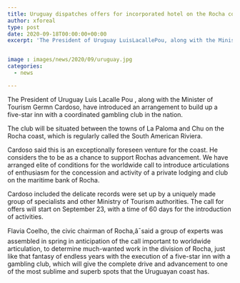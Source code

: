 ```yaml
---
title: Uruguay dispatches offers for incorporated hotel on the Rocha coast
author: xforeal 
type: post
date: 2020-09-18T00:00:00+00:00
excerpt: 'The President of Uruguay LuisLacallePou, along with the Minister of Tourism Germn Cardoso, have introduced an arrangement to build up a five-star inn with a coordinated gambling club in the country '


image : images/news/2020/09/uruguay.jpg
categories:
  - news

---
```

The President of Uruguay Luis <span data-contrast="auto">Lacalle </span><span data-contrast="auto" /><span data-contrast="auto">Pou </span><span data-contrast="auto">, along with the Minister of Tourism Germn Cardoso, have introduced an arrangement to build up a five-star inn with a coordinated gambling club in the nation. </span>

The club will be situated between the towns of La Paloma and Chu on the Rocha coast, which is regularly called the South American Riviera.<span data-ccp-props='{"134233117":true,"134233118":true,"201341983":0,"335559739":200,"335559740":240}' /> 

Cardoso said this is an exceptionally foreseen venture for the coast. He considers the to be as a chance to support Rochas advancement. We have arranged elite of conditions for the worldwide call to introduce articulations of enthusiasm for the concession and activity of a private lodging and club on the maritime bank of Rocha.<span data-ccp-props='{"134233117":true,"134233118":true,"201341983":0,"335559739":200,"335559740":240}' /> 

Cardoso included the delicate records were set up by a uniquely made group of specialists and other Ministry of Tourism authorities. The call for offers will start on September 23, with a time of 60 days for the introduction of activities.<span data-ccp-props='{"134233117":true,"134233118":true,"201341983":0,"335559739":200,"335559740":240}' /> 

Flavia Coelho, the civic chairman of Rocha,â¯said a group of experts was assembled in spring in anticipation of the call important to worldwide articulation, to determine much-wanted work in the division of Rocha, just like that fantasy of endless years with the execution of a five-star inn with a gambling club, which will give the complete drive and advancement to one of the most sublime and superb spots that the Uruguayan coast has.<span data-ccp-props='{"134233117":true,"134233118":true,"201341983":0,"335559739":200,"335559740":240}' />